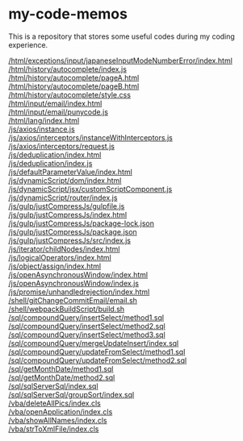 # my-code-memos

This is a repository that stores some useful codes during my coding experience.

[/html/exceptions/input/japaneseInputModeNumberError/index.html](https://shurintou.github.io/my-code-memos/src/html/exceptions/input/japaneseInputModeNumberError/index.html)<br/>[/html/history/autocomplete/index.js](https://shurintou.github.io/my-code-memos/src/html/history/autocomplete/index.js)<br/>[/html/history/autocomplete/pageA.html](https://shurintou.github.io/my-code-memos/src/html/history/autocomplete/pageA.html)<br/>[/html/history/autocomplete/pageB.html](https://shurintou.github.io/my-code-memos/src/html/history/autocomplete/pageB.html)<br/>[/html/history/autocomplete/style.css](https://shurintou.github.io/my-code-memos/src/html/history/autocomplete/style.css)<br/>[/html/input/email/index.html](https://shurintou.github.io/my-code-memos/src/html/input/email/index.html)<br/>[/html/input/email/punycode.js](https://shurintou.github.io/my-code-memos/src/html/input/email/punycode.js)<br/>[/html/lang/index.html](https://shurintou.github.io/my-code-memos/src/html/lang/index.html)<br/>[/js/axios/instance.js](https://shurintou.github.io/my-code-memos/src/js/axios/instance.js)<br/>[/js/axios/interceptors/instanceWithInterceptors.js](https://shurintou.github.io/my-code-memos/src/js/axios/interceptors/instanceWithInterceptors.js)<br/>[/js/axios/interceptors/request.js](https://shurintou.github.io/my-code-memos/src/js/axios/interceptors/request.js)<br/>[/js/deduplication/index.html](https://shurintou.github.io/my-code-memos/src/js/deduplication/index.html)<br/>[/js/deduplication/index.js](https://shurintou.github.io/my-code-memos/src/js/deduplication/index.js)<br/>[/js/defaultParameterValue/index.html](https://shurintou.github.io/my-code-memos/src/js/defaultParameterValue/index.html)<br/>[/js/dynamicScript/dom/index.html](https://shurintou.github.io/my-code-memos/src/js/dynamicScript/dom/index.html)<br/>[/js/dynamicScript/jsx/customScriptComponent.js](https://shurintou.github.io/my-code-memos/src/js/dynamicScript/jsx/customScriptComponent.js)<br/>[/js/dynamicScript/router/index.js](https://shurintou.github.io/my-code-memos/src/js/dynamicScript/router/index.js)<br/>[/js/gulp/justCompressJs/gulpfile.js](https://shurintou.github.io/my-code-memos/src/js/gulp/justCompressJs/gulpfile.js)<br/>[/js/gulp/justCompressJs/index.html](https://shurintou.github.io/my-code-memos/src/js/gulp/justCompressJs/index.html)<br/>[/js/gulp/justCompressJs/package-lock.json](https://shurintou.github.io/my-code-memos/src/js/gulp/justCompressJs/package-lock.json)<br/>[/js/gulp/justCompressJs/package.json](https://shurintou.github.io/my-code-memos/src/js/gulp/justCompressJs/package.json)<br/>[/js/gulp/justCompressJs/src/index.js](https://shurintou.github.io/my-code-memos/src/js/gulp/justCompressJs/src/index.js)<br/>[/js/iterator/childNodes/index.html](https://shurintou.github.io/my-code-memos/src/js/iterator/childNodes/index.html)<br/>[/js/logicalOperators/index.html](https://shurintou.github.io/my-code-memos/src/js/logicalOperators/index.html)<br/>[/js/object/assign/index.html](https://shurintou.github.io/my-code-memos/src/js/object/assign/index.html)<br/>[/js/openAsynchronousWindow/index.html](https://shurintou.github.io/my-code-memos/src/js/openAsynchronousWindow/index.html)<br/>[/js/openAsynchronousWindow/index.js](https://shurintou.github.io/my-code-memos/src/js/openAsynchronousWindow/index.js)<br/>[/js/promise/unhandledrejection/index.html](https://shurintou.github.io/my-code-memos/src/js/promise/unhandledrejection/index.html)<br/>[/shell/gitChangeCommitEmail/email.sh](https://shurintou.github.io/my-code-memos/src/shell/gitChangeCommitEmail/email.sh)<br/>[/shell/webpackBuildScript/build.sh](https://shurintou.github.io/my-code-memos/src/shell/webpackBuildScript/build.sh)<br/>[/sql/compoundQuery/insertSelect/method1.sql](https://shurintou.github.io/my-code-memos/src/sql/compoundQuery/insertSelect/method1.sql)<br/>[/sql/compoundQuery/insertSelect/method2.sql](https://shurintou.github.io/my-code-memos/src/sql/compoundQuery/insertSelect/method2.sql)<br/>[/sql/compoundQuery/insertSelect/method3.sql](https://shurintou.github.io/my-code-memos/src/sql/compoundQuery/insertSelect/method3.sql)<br/>[/sql/compoundQuery/mergeUpdateInsert/index.sql](https://shurintou.github.io/my-code-memos/src/sql/compoundQuery/mergeUpdateInsert/index.sql)<br/>[/sql/compoundQuery/updateFromSelect/method1.sql](https://shurintou.github.io/my-code-memos/src/sql/compoundQuery/updateFromSelect/method1.sql)<br/>[/sql/compoundQuery/updateFromSelect/method2.sql](https://shurintou.github.io/my-code-memos/src/sql/compoundQuery/updateFromSelect/method2.sql)<br/>[/sql/getMonthDate/method1.sql](https://shurintou.github.io/my-code-memos/src/sql/getMonthDate/method1.sql)<br/>[/sql/getMonthDate/method2.sql](https://shurintou.github.io/my-code-memos/src/sql/getMonthDate/method2.sql)<br/>[/sql/sqlServerSql/index.sql](https://shurintou.github.io/my-code-memos/src/sql/sqlServerSql/index.sql)<br/>[/sql/sqlServerSql/groupSort/index.sql](https://shurintou.github.io/my-code-memos/src/sql/sqlServerSql/groupSort/index.sql)<br/>[/vba/deleteAllPics/index.cls](https://shurintou.github.io/my-code-memos/src/vba/deleteAllPics/index.cls)<br/>[/vba/openApplication/index.cls](https://shurintou.github.io/my-code-memos/src/vba/openApplication/index.cls)<br/>[/vba/showAllNames/index.cls](https://shurintou.github.io/my-code-memos/src/vba/showAllNames/index.cls)<br/>[/vba/strToXmlFile/index.cls](https://shurintou.github.io/my-code-memos/src/vba/strToXmlFile/index.cls) 
